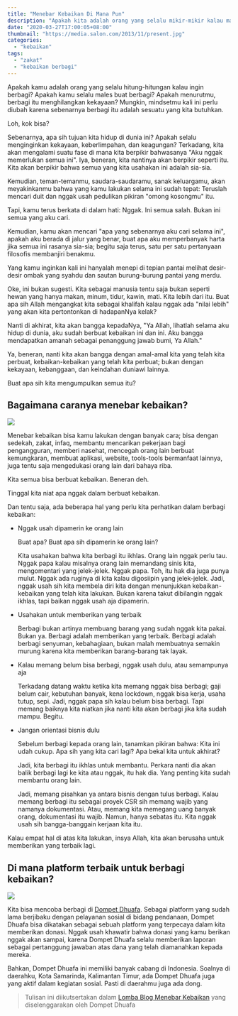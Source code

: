 ```yaml
---
title: "Menebar Kebaikan Di Mana Pun"
description: "Apakah kita adalah orang yang selalu mikir-mikir kalau mau berbuat baik?"
date: "2020-03-27T17:00:05+08:00"
thumbnail: "https://media.salon.com/2013/11/present.jpg"
categories:
  - "kebaikan"
tags:
  - "zakat"
  - "kebaikan berbagi"
---
```


Apakah kamu adalah orang yang selalu hitung-hitungan kalau ingin berbagi? Apakah kamu selalu males buat berbagi? Apakah menurutmu, berbagi itu menghilangkan kekayaan? Mungkin, mindsetmu kali ini perlu diubah karena sebenarnya berbagi itu adalah sesuatu yang kita butuhkan.

Loh, kok bisa?

Sebenarnya, apa sih tujuan kita hidup di dunia ini? Apakah selalu menginginkan kekayaan, keberlimpahan, dan keagungan? Terkadang, kita akan mengalami suatu fase di mana kita berpikir bahwasanya "Aku nggak memerlukan semua ini". Iya, beneran, kita nantinya akan berpikir seperti itu. Kita akan berpikir bahwa semua yang kita usahakan ini adalah sia-sia.

Kemudian, teman-temanmu, saudara-saudaramu, sanak keluargamu, akan meyakinkanmu bahwa yang kamu lakukan selama ini sudah tepat: Teruslah mencari duit dan nggak usah pedulikan pikiran "omong kosongmu" itu. 

Tapi, kamu terus berkata di dalam hati: Nggak. Ini semua salah. Bukan ini semua yang aku cari.

Kemudian, kamu akan mencari "apa yang sebenarnya aku cari selama ini", apakah aku berada di jalur yang benar, buat apa aku memperbanyak harta jika semua ini rasanya sia-sia; begitu saja terus, satu per satu pertanyaan filosofis membanjiri benakmu.

Yang kamu inginkan kali ini hanyalah menepi di tepian pantai melihat desir-desir ombak yang syahdu dan sautan burung-burung pantai yang merdu.

Oke, ini bukan sugesti. Kita sebagai manusia tentu saja bukan seperti hewan yang hanya makan, minum, tidur, kawin, mati. Kita lebih dari itu. Buat apa sih Allah mengangkat kita sebagai khalifah kalau nggak ada "nilai lebih" yang akan kita pertontonkan di hadapanNya kelak?

Nanti di akhirat, kita akan bangga kepadaNya, "Ya Allah, lihatlah selama aku hidup di dunia, aku sudah berbuat kebaikan ini dan ini. Aku bangga mendapatkan amanah sebagai penanggung jawab bumi, Ya Allah."

Ya, beneran, nanti kita akan bangga dengan amal-amal kita yang telah kita perbuat, kebaikan-kebaikan yang telah kita perbuat; bukan dengan kekayaan, kebanggaan, dan keindahan duniawi lainnya.

Buat apa sih kita mengumpulkan semua itu?

## Bagaimana caranya menebar kebaikan?

![](https://themananddaisies.files.wordpress.com/2013/01/all_that_i_have_to_give___by_surrealiseme.jpg)

Menebar kebaikan bisa kamu lakukan dengan banyak cara; bisa dengan sedekah, zakat, infaq, membantu mencarikan pekerjaan bagi pengangguran, memberi nasehat, mencegah orang lain berbuat kemungkaran, membuat aplikasi, website, tools-tools bermanfaat lainnya, juga tentu saja mengedukasi orang lain dari bahaya riba.

Kita semua bisa berbuat kebaikan. Beneran deh.

Tinggal kita niat apa nggak dalam berbuat kebaikan.

Dan tentu saja, ada beberapa hal yang perlu kita perhatikan dalam berbagi kebaikan:

- Nggak usah dipamerin ke orang lain

	Buat apa? Buat apa sih dipamerin ke orang lain?

	Kita usahakan bahwa kita berbagi itu ikhlas. Orang lain nggak perlu tau. Nggak papa kalau misalnya orang lain memandang sinis kita, mengomentari yang jelek-jelek. Nggak papa. Toh, itu hak dia juga punya mulut. Nggak ada ruginya di kita kalau digosiipin yang jelek-jelek. Jadi, nggak usah sih kita membela diri kita dengan menunjukkan kebaikan-kebaikan yang telah kita lakukan. Bukan karena takut dibilangin nggak ikhlas, tapi baikan nggak usah aja dipamerin.

- Usahakan untuk memberikan yang terbaik

	Berbagi bukan artinya membuang barang yang sudah nggak kita pakai. Bukan ya. Berbagi adalah memberikan yang terbaik. Berbagi adalah berbagi senyuman, kebahagiaan, bukan malah membuatnya semakin murung karena kita memberikan barang-barang tak layak.

- Kalau memang belum bisa berbagi, nggak usah dulu, atau semampunya aja

	Terkadang datang waktu ketika kita memang nggak bisa berbagi; gaji belum cair, kebutuhan banyak, kena lockdown, nggak bisa kerja, usaha tutup, sepi. Jadi, nggak papa sih kalau belum bisa berbagi. Tapi memang baiknya kita niatkan jika nanti kita akan berbagi jika kita sudah mampu. Begitu.

- Jangan orientasi bisnis dulu

	Sebelum berbagi kepada orang lain, tanamkan pikiran bahwa: Kita ini udah cukup. Apa sih yang kita cari lagi? Apa bekal kita untuk akhirat?

	Jadi, kita berbagi itu ikhlas untuk membantu. Perkara nanti dia akan balik berbagi lagi ke kita atau nggak, itu hak dia. Yang penting kita sudah membantu orang lain.

	Jadi, memang pisahkan ya antara bisnis dengan tulus berbagi. Kalau memang berbagi itu sebagai proyek CSR sih memang wajib yang namanya dokumentasi. Atau, memang kita memegang uang banyak orang, dokumentasi itu wajib. Namun, hanya sebatas itu. Kita nggak usah sih bangga-banggain kerjaan kita itu.

Kalau empat hal di atas kita lakukan, insya Allah, kita akan berusaha untuk memberikan yang terbaik lagi.

## Di mana platform terbaik untuk berbagi kebaikan?

![](https://apriliasantoso.files.wordpress.com/2019/04/dompet-dhuafa-2.png?w=820)

Kita bisa mencoba berbagi di [Dompet Dhuafa](https://donasi.dompetdhuafa.org/). Sebagai platform yang sudah lama berjibaku dengan pelayanan sosial di bidang pendanaan, Dompet Dhuafa bisa dikatakan sebagai sebuah platform yang terpecaya dalam kita memberikan donasi. Nggak usah khawatir bahwa donasi yang kamu berikan nggak akan sampai, karena Dompet Dhuafa selalu memberikan laporan sebagai pertanggung jawaban atas dana yang telah diamanahkan kepada mereka.

Bahkan, Dompet Dhuafa ini memiliki banyak cabang di Indonesia. Soalnya di daerahku, Kota Samarinda, Kalimantan Timur, ada Dompet Dhuafa juga yang aktif dalam kegiatan sosial. Pasti di daerahmu juga ada dong.

> Tulisan ini diikutsertakan dalam [Lomba Blog Menebar Kebaikan](https://donasi.dompetdhuafa.org/lombablog/) yang diselenggarakan oleh Dompet Dhuafa